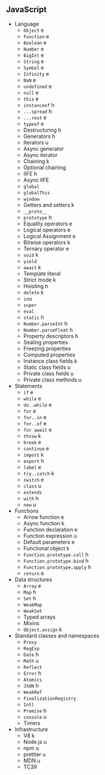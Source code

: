 ## JavaScript

- Language
  - `Object` e
  - `Function` e
  - `Boolean` e
  - `Number` e
  - `BigInt` e
  - `String` e
  - `Symbol` e
  - `Infinity` e
  - `NaN` e
  - `undefined` e
  - `null` e
  - `this` e
  - `instanceof` h
  - `...spread` h
  - `...rest` e
  - `typeof` e
  - Destructuring h
  - Generators h
  - Iterators u
  - Async generator
  - Async iterator
  - Chaining k
  - Optional chaining
  - IIFE h
  - Async IIFE
  - `global`
  - `globalThis`
  - `window`
  - Getters and setters k
  - `__proto__`
  - `prototype` h
  - Equality operators e
  - Logical operators e
  - Logical Assignment e
  - Bitwise operators k
  - Ternary operator e
  - `void` k
  - `yield`
  - `await` k
  - Template literal
  - Strict mode k
  - Hoisting h
  - `delete` k
  - `in`u
  - `super`
  - `eval`
  - `static` h
  - `Number.parseInt` h
  - `Number.parseFloat` h
  - Property descriptors h
  - Sealing properties
  - Freezing properties
  - Computed properties
  - Instance class fields k
  - Static class fields u
  - Private class fields u
  - Private class methods u
- Statements
  - `if` e
  - `while` e
  - `do..while` e
  - `for` e
  - `for..in` e
  - `for..of` e
  - `for await` e
  - `throw` k
  - `break` e
  - `continue` e
  - `import` k
  - `export` h
  - `label` e
  - `try..catch` k
  - `switch` e
  - `class` u
  - `extends`
  - `with` h
  - `new` u
- Functions
  - Arrow function e
  - Async function k
  - Function declaration e
  - Function expression u
  - Default parameters e
  - Functional object k
  - `Function.prototype.call` h
  - `Function.prototype.bind` h
  - `Function.prototype.apply` h
  - `return` e
- Data structures
  - `Array` e
  - `Map` h
  - `Set` h
  - `WeakMap`
  - `WeakSet`
  - Typed arrays
  - Mixins
  - `Object.assign` k
- Standard classes and namespaces
  - `Proxy`
  - `RegExp`
  - `Date` h
  - `Math` u
  - `Reflect`
  - `Error` h
  - `Atomics`
  - `JSON` h
  - `WeakRef`
  - `FinalizationRegistry`
  - `Intl`
  - `Promise` h
  - `console` u
  - Timers
- Infrastructure
  - V8 k
  - Node.js u
  - npm u
  - prettier u
  - MDN u
  - TC39
